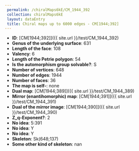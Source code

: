 ```yaml
--- 
 permalink: /chiralMaps6kE/CM_1944_392 
 collection: chiralMaps6kE
 layout: dataEntry
 title: Chiral maps up to 6000 edges - CM[1944;392]
---
```


- **ID**: [CM[1944;392]]({{ site.url }}/test/CM_1944_392)
- **Genus of the underlying surface**: 631
- **Length of the face**: 108
- **Valency**: 6
- **Length of the Petrie polygon**: 54
- **Is the automorphism group solvable?**: S
- **Number of vertices**: 648
- **Number of edges**: 1944
- **Number of faces**: 36
- **The map is self-**: none
- **Dual map**: [CM[1944;389]]({{ site.url }}/test/CM_1944_389)
- **Mirror (enantihomorphic) map**: [CM[1944;391]]({{ site.url }}/test/CM_1944_391)
- **Dual of the mirror image**: [CM[1944;390]]({{ site.url }}/test/CM_1944_390)
- **Z_q-Exponent?**: 2
- **No idea**:  5:391
- **No idea**: Y
- **No idea**: Y
- **Skeleton**: Sk(648;137)
- **Some other kind of skeleton**: nan
